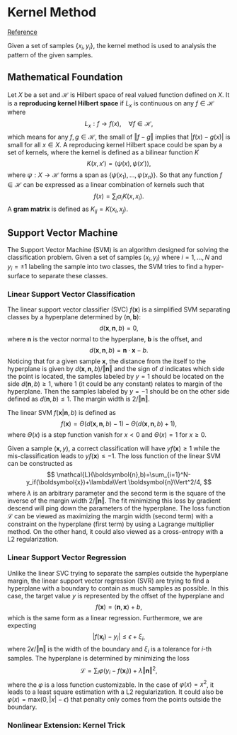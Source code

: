 # Kernel Method

[Reference](https://arxiv.org/pdf/math/0701907.pdf)

Given a set of samples $\lbrace x_i, y_i\rbrace$, the kernel method is used to analysis the pattern of the given samples. 

## Mathematical Foundation 

Let $X$ be a set and $\mathcal{H}$ is Hilbert space of real valued function defined on $X$. It is a **reproducing kernel Hilbert space** if $L_x$ is continuous on any $f\in\mathcal{H}$ where
$$
L_x:f\to f(x),\quad \forall f\in\mathcal{H},
$$
which means for any $f,g\in\mathcal{H}$, the small of $\Vert f-g\Vert$ implies that $|f(x)-g(x)|$ is small for all $x\in X$. A reproducing kernel Hilbert space could be span by a set of kernels, where the kernel is defined as a bilinear function $K$
$$
K(x,x') = \langle \psi(x), \psi(x')\rangle,
$$
where $\psi:X\to\mathcal{H}$ forms a span as $\lbrace \psi(x_1),\dots, \psi(x_n)\rbrace$. So that any function $f\in\mathcal{H}$ can be expressed as a linear combination of kernels such that
$$
f(x)=\sum_{i}\alpha_iK(x,x_i).
$$
A **gram matrix** is defined as $K_{ij}=K(x_i,x_j)$.


## Support Vector Machine

The Support Vector Machine (SVM) is an algorithm designed for solving the classification problem. Given a set of samples $(x_i,y_i)$ where $i=1,\dots,N$ and $y_i=\pm 1$ labeling the sample into two classes, the SVM tries to find a hyper-surface to separate these classes.

### Linear Support Vector Classification

The linear support vector classifier (SVC) $f(\boldsymbol{x})$ is a simplified SVM separating classes by a hyperplane determined by $(\boldsymbol{n}, \boldsymbol{b})$:
$$
d(\boldsymbol{x},\boldsymbol{n},b) =0,
$$
where $\boldsymbol{n}$ is the vector normal to the hyperplane, $\boldsymbol{b}$ is the offset, and 
$$
d(\boldsymbol{x},\boldsymbol{n},b)=\boldsymbol{n}\cdot\boldsymbol{x}-b.
$$
Noticing that for a given sample $\boldsymbol{x}$, the distance from the itself to the hyperplane is given by $d(\boldsymbol{x},\boldsymbol{n},b)/\Vert \boldsymbol{n}\Vert$ and the sign of $d$ indicates which side the point is located, the samples labeled by $y=1$ should be located on the side 
$d(\boldsymbol{n},b) \ge 1$, where 1 (it could be any constant) relates to margin of the hyperplane. Then the samples labeled by $y=-1$ should be on the other side defined as
$d(\boldsymbol{n},b)\le 1$. The margin width is $2/\Vert\boldsymbol{n}\Vert$.

The linear SVM $f(\boldsymbol{x}|\boldsymbol{n},b)$ is defined as
$$
f(\boldsymbol{x}) = \Theta(d(\boldsymbol{x},\boldsymbol{n},b)-1)-\Theta(d(\boldsymbol{x},\boldsymbol{n},b)+1),
$$
where $\Theta(x)$ is a step function vanish for $x<0$ and $\Theta(x)=1$ for $x\ge 0$.

Given a sample $(\boldsymbol{x},y)$, a correct classification will have $yf(\boldsymbol{x})\ge 1$ while the mis-classification leads to $yf(\boldsymbol{x})\le -1$. The loss function of the linear SVM can be constructed as
$$
\mathcal{L}(\boldsymbol{n},b)=\sum_{i=1}^N-y_if(\boldsymbol{x})+\lambda\Vert \boldsymbol{n}\Vert^2/4,
$$
where $\lambda$ is an arbitrary parameter and the second term is the square of the inverse of the margin width $2/\Vert\boldsymbol{n}\Vert$. The fit minimizing this loss by gradient descend will ping down the parameters of the hyperplane. The loss function $\mathcal{L}$ can be viewed as maximizing the margin width (second term) with a constraint on the hyperplane (first term) by using a Lagrange multiplier method. On the other hand, it could also viewed as a cross-entropy with a L2 regularization.


### Linear Support Vector Regression

Unlike the linear SVC trying to separate the samples outside the hyperplane margin, the linear support vector regression (SVR) are trying to find a hyperplane with a boundary to contain as much samples as possible. In this case, the target value $y$ is represented by the offset of the hyperplane and
$$
f(\boldsymbol{x})=\langle \boldsymbol{n},\boldsymbol{x}\rangle+b,
$$
which is the same form as a linear regression. Furthermore, we are expecting
$$
|f(\boldsymbol{x}_i)-y_i|\le \epsilon+\xi_i,
$$
where $2\epsilon/\Vert\boldsymbol{n}\Vert$ is the width of the boundary and $\xi_i$ is a tolerance for $i$-th samples. The hyperplane is determined by minimizing the loss
$$
\mathcal{L} = \sum_i\varphi(y_i-f(\boldsymbol{x}_i))+\lambda\Vert \boldsymbol{n}\Vert^2,
$$
where the $\varphi$ is a loss function customizable. In the case of $\varphi(x)=x^2$, it leads to a least square estimation with a L2 regularization. It could also be $\varphi(x)=\text{max}(0, |x|-\epsilon)$ that penalty only comes from the points outside the boundary. 

### Nonlinear Extension: Kernel Trick
